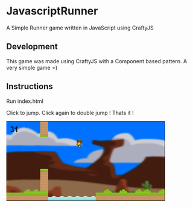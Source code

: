 # JavascriptRunner

A Simple Runner game written in JavaScript using CraftyJS

## Development

This game was made using CraftyJS with a Component based pattern.
A very simple game =)

## Instructions

Run index.html

Click to jump. Click again to double jump ! Thats it !

![Screenshot](SS.png "Screenie")
